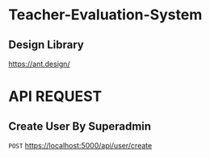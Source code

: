 # Teacher-Evaluation-System


## Design Library
https://ant.design/




# API REQUEST
## Create User By Superadmin 
```POST``` [https://localhost:5000/api/user/create](http://localhost:5000/api/user/create)
